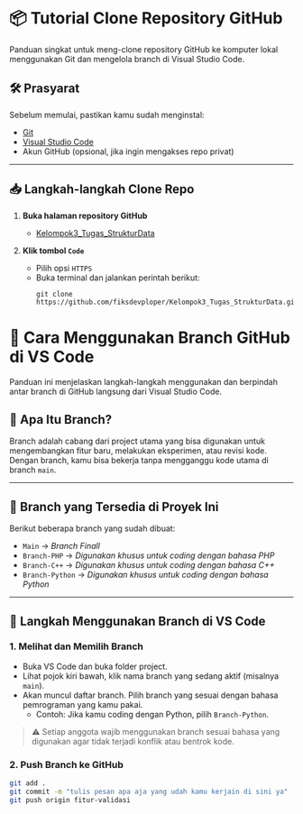 # 📦 Tutorial Clone Repository GitHub

Panduan singkat untuk meng-clone repository GitHub ke komputer lokal menggunakan Git dan mengelola branch di Visual Studio Code.

## 🛠️ Prasyarat

Sebelum memulai, pastikan kamu sudah menginstal:

- [Git](https://git-scm.com/downloads)
- [Visual Studio Code](https://code.visualstudio.com/)
- Akun GitHub (opsional, jika ingin mengakses repo privat)

---

## 📥 Langkah-langkah Clone Repo

1. **Buka halaman repository GitHub**
   - [Kelompok3_Tugas_StrukturData](https://github.com/fiksdevploper/Kelompok3_Tugas_StrukturData)

2. **Klik tombol `Code`**
   - Pilih opsi `HTTPS`
   - Buka terminal dan jalankan perintah berikut:
     ```
     git clone https://github.com/fiksdevploper/Kelompok3_Tugas_StrukturData.git
     ```

# 🌿 Cara Menggunakan Branch GitHub di VS Code

Panduan ini menjelaskan langkah-langkah menggunakan dan berpindah antar branch di GitHub langsung dari Visual Studio Code.

## 📌 Apa Itu Branch?

Branch adalah cabang dari project utama yang bisa digunakan untuk mengembangkan fitur baru, melakukan eksperimen, atau revisi kode. Dengan branch, kamu bisa bekerja tanpa mengganggu kode utama di branch `main`.

---

## 📂 Branch yang Tersedia di Proyek Ini

Berikut beberapa branch yang sudah dibuat:

- `Main` → *Branch Finall*
- `Branch-PHP` → *Digunakan khusus untuk coding dengan bahasa PHP*
- `Branch-C++` → *Digunakan khusus untuk coding dengan bahasa C++*
- `Branch-Python` → *Digunakan khusus untuk coding dengan bahasa Python*

---

## 🧭 Langkah Menggunakan Branch di VS Code

### 1. Melihat dan Memilih Branch

- Buka VS Code dan buka folder project.
- Lihat pojok kiri bawah, klik nama branch yang sedang aktif (misalnya `main`).
- Akan muncul daftar branch. Pilih branch yang sesuai dengan bahasa pemrograman yang kamu pakai.
  - Contoh: Jika kamu coding dengan Python, pilih `Branch-Python`.

> ⚠️ Setiap anggota wajib menggunakan branch sesuai bahasa yang digunakan agar tidak terjadi konflik atau bentrok kode.

### 2. Push Branch ke GitHub
   ```bash
   git add .
   git commit -m "tulis pesan apa aja yang udah kamu kerjain di sini ya"
   git push origin fitur-validasi
